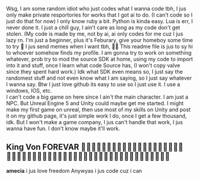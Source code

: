 Wsg, I am some random idiot who just codes what I wanna code tbh,
I jus only make private resportories for works that I got ai to do. (I can't code so I just do that for now)
I only know ruby a bit.
Python is kinda easy.
Lua is err, I never done it.
I just a chill guy, I ain't care as long as my code don't get stolen. (My code is made by me, not by ai, ai only codes for me cuz I jus lazy rn.
I'm just a beginner, plus it's Feburary, give your homeboy some time to try 🙏 
I jus send memes when I want tbh, 🤷‍♂️
This readme file is jus to sy hi to whoever somehow finds my profile.
I am gonna try to work on something whatever, prob try to mod the source SDK at home, using my code to import into it and stuff, once I learn what code Source has, (I won't copy valve since they spent hard work.)
Idk what SDK even means so, I just say the randomest stuff and not even know what I am saying, so I just say whatever I wanna say.
Btw I just love github its easy to use so I just use it.
I use a windows, IOS, etc.  
I can't code a big game on here since I ain't the main character. I am just a NPC.
But Unreal Engine 5 and Unity could maybe get me started. 
I might make my first game on unreal, then use most of my skills on Unity and post it on my github page, it's just simple work I do, once I get a few thousand, idk.
But I won't make a game company, I jus can't handle that work, I jus wanna have fun.
I don't know maybe it'll work.
## King Von FOREVAR 🦅🦅🦅🦅🦅🦅🦅🦅🦅🦅🦅🦅🦅🦅🇺🇸🇺🇸🇺🇸🇺🇸🇺🇸🇺🇸🇺🇸🇺🇸🇺🇸🇺🇸🇺🇸🇺🇸🇺🇸🇺🇸🇺🇸🇺🇸🇺🇸🇺🇸🇺🇸
**amecia** 
i jus love freedom
Anywyas i jus code cuz i can
